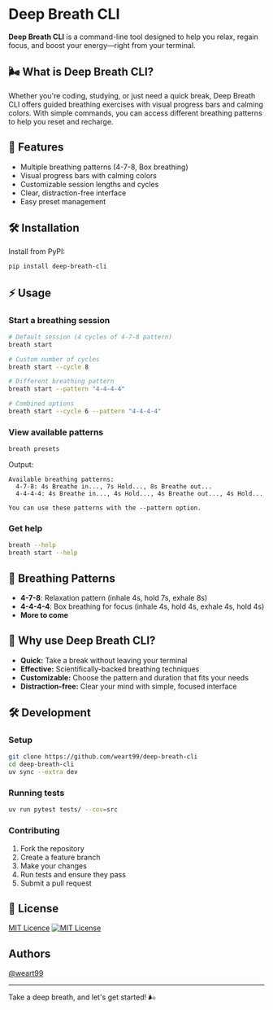 # Deep Breath CLI

**Deep Breath CLI** is a command-line tool designed to help you relax, regain focus, and boost your energy—right from your terminal.

## 🌬️ What is Deep Breath CLI?

Whether you're coding, studying, or just need a quick break, Deep Breath CLI offers guided breathing exercises with visual progress bars and calming colors. With simple commands, you can access different breathing patterns to help you reset and recharge.

## 🚀 Features

- Multiple breathing patterns (4-7-8, Box breathing)
- Visual progress bars with calming colors
- Customizable session lengths and cycles
- Clear, distraction-free interface
- Easy preset management

## 🛠️ Installation

Install from PyPI:

```bash
pip install deep-breath-cli
```

## ⚡️ Usage

### Start a breathing session

```bash
# Default session (4 cycles of 4-7-8 pattern)
breath start

# Custom number of cycles
breath start --cycle 8

# Different breathing pattern
breath start --pattern "4-4-4-4"

# Combined options
breath start --cycle 6 --pattern "4-4-4-4"
```

### View available patterns

```bash
breath presets
```

Output:

```plaintext
Available breathing patterns:
  4-7-8: 4s Breathe in..., 7s Hold..., 8s Breathe out...
  4-4-4-4: 4s Breathe in..., 4s Hold..., 4s Breathe out..., 4s Hold...

You can use these patterns with the --pattern option.
```

### Get help

```bash
breath --help
breath start --help
```

## 🌟 Breathing Patterns

- **4-7-8**: Relaxation pattern (inhale 4s, hold 7s, exhale 8s)
- **4-4-4-4**: Box breathing for focus (inhale 4s, hold 4s, exhale 4s, hold 4s)
- **More to come**

## 🤔 Why use Deep Breath CLI?

- **Quick:** Take a break without leaving your terminal
- **Effective:** Scientifically-backed breathing techniques
- **Customizable:** Choose the pattern and duration that fits your needs
- **Distraction-free:** Clear your mind with simple, focused interface

## 🛠️ Development

### Setup

```bash
git clone https://github.com/weart99/deep-breath-cli
cd deep-breath-cli
uv sync --extra dev
```

### Running tests

```bash
uv run pytest tests/ --cov=src
```

### Contributing

1. Fork the repository
2. Create a feature branch
3. Make your changes
4. Run tests and ensure they pass
5. Submit a pull request

## 📄 License

[MIT Licence](https://choosealicense.com/licenses/mit/)
[![MIT License](https://img.shields.io/badge/License-MIT-green.svg)](https://choosealicense.com/licenses/mit/)

## Authors

[@weart99](https://www.github.com/weart99)

---

Take a deep breath, and let's get started! 🌬️
